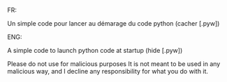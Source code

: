 FR:

Un simple code pour lancer au démarage du code python (cacher [.pyw])

ENG:

A simple code to launch python code at startup (hide [.pyw])


Please do not use for malicious purposes
It is not meant to be used in any malicious way, and I decline any responsibility for what you do with it.
